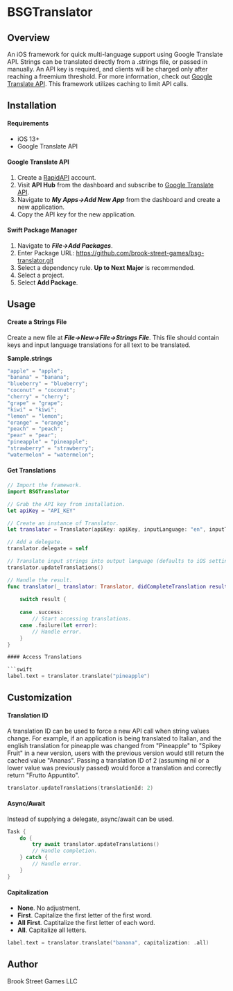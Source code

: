 # BSGTranslator

## Overview

An iOS framework for quick multi-language support using Google Translate API. Strings can be translated directly from a .strings file, or passed in manually. An API key is required, and clients will be charged only after reaching a freemium threshold. For more information, check out [Google Translate API](https://rapidapi.com/googlecloud/api/google-translate1/). This framework utilizes caching to limit API calls.

## Installation

#### Requirements

+ iOS 13+
+ Google Translate API

#### Google Translate API

1. Create a [RapidAPI](https://rapidapi.com/) account.
2. Visit **API Hub** from the dashboard and subscribe to [Google Translate API](https://rapidapi.com/googlecloud/api/google-translate1/).
3. Navigate to ***My Apps->Add New App*** from the dashboard and create a new application.
4. Copy the API key for the new application.

#### Swift Package Manager

1. Navigate to ***File->Add Packages***.
3. Enter Package URL: https://github.com/brook-street-games/bsg-translator.git
3. Select a dependency rule. **Up to Next Major** is recommended.
4. Select a project.
5. Select **Add Package**.

## Usage

#### Create a Strings File

Create a new file at ***File->New->File->Strings File***. This file should contain keys and input language translations for all text to be translated.

**Sample.strings**

```swift
"apple" = "apple";
"banana" = "banana";
"blueberry" = "blueberry";
"coconut" = "coconut";
"cherry" = "cherry";
"grape" = "grape";
"kiwi" = "kiwi";
"lemon" = "lemon";
"orange" = "orange";
"peach" = "peach";
"pear" = "pear";
"pineapple" = "pineapple";
"strawberry" = "strawberry";
"watermelon" = "watermelon";
```

#### Get Translations

```swift
// Import the framework.
import BSGTranslator

// Grab the API key from installation.
let apiKey = "API_KEY"

// Create an instance of Translator.
let translator = Translator(apiKey: apiKey, inputLanguage: "en", inputType: .stringsFile(fileName: "Sample"))

// Add a delegate.
translator.delegate = self

// Translate input strings into output language (defaults to iOS settings).
translator.updateTranslations()

// Handle the result.
func translator(_ translator: Translator, didCompleteTranslation result: Result<TranslationSet, TranslationError>) {
	
	switch result {
		
	case .success:
		// Start accessing translations.
	case .failure(let error):
		// Handle error.
	}
}

#### Access Translations

```swift
label.text = translator.translate("pineapple")
```

## Customization

#### Translation ID

A translation ID can be used to force a new API call when string values change. For example, if an application is being translated to Italian, and the english translation for pineapple was changed from "Pineapple" to "Spikey Fruit" in a new version, users with the previous version would still return the cached value "Ananas". Passing a translation ID of 2 (assuming nil or a lower value was previously passed) would force a translation and correctly return "Frutto Appuntito".

```swift
translator.updateTranslations(translationId: 2)
```

#### Async/Await

Instead of supplying a delegate, async/await can be used.

```swift
Task {
	do {
		try await translator.updateTranslations()
		// Handle completion.
	} catch {
		// Handle error.
	}
}
```

#### Capitalization

* **None**. No adjustment.
* **First**. Capitalize the first letter of the first word.
* **All First**. Captitalize the first letter of each word.
* **All**. Capitalize all letters.
       
```swift
label.text = translator.translate("banana", capitalization: .all)
```

## Author

Brook Street Games LLC
